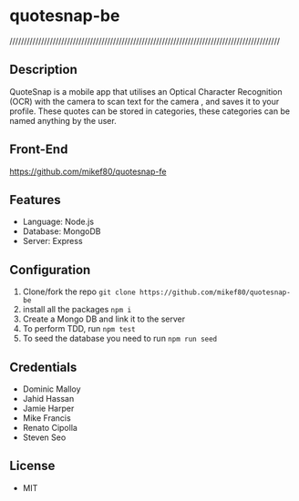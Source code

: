 # quotesnap-be

//////////////////////////////////////////////////////////////////////////////////////////////

## Description 
QuoteSnap is a mobile app that utilises an Optical Character Recognition (OCR)  with the camera to scan text for the camera , and saves it to your profile. These quotes can be stored in categories, these categories can be named anything by the user.

## Front-End 
https://github.com/mikef80/quotesnap-fe

## Features

- Language: Node.js
- Database: MongoDB
- Server: Express

## Configuration

1. Clone/fork the repo 
     `git clone https://github.com/mikef80/quotesnap-be`
2. install all the packages `npm i` 
3. Create a Mongo DB and link it to the server
4. To perform TDD, run `npm test`
5. To seed the database you need to run `npm run seed`

## Credentials

- Dominic Malloy 
- Jahid Hassan
- Jamie Harper 
- Mike Francis 
- Renato Cipolla
- Steven Seo

## License

- MIT












